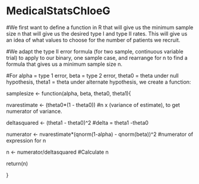 # MedicalStatsChloeG

#We first want to define a function in R that will give us the minimum sample size n that will give us the desired type I and type II rates. This will give us an idea of what values to choose for the number of patients we recruit.  

#We adapt the type II error formula (for two sample, continuous variable trial) to apply to our binary, one sample case, and rearrange for n to find a formula that gives us a minimum sample size n. 

#For alpha = type 1 error, beta = type 2 error, theta0 = theta under null hypothesis, theta1 = theta under alternate hypothesis, we create a function:

samplesize <- function(alpha, beta, theta0, theta1){
  
  nvarestimate <- (theta0*(1 - theta0))  #n x (variance of estimate), to get numerator of variance.
  
  deltasquared <- (theta1 - theta0)^2    #delta = theta1 -theta0
  
  numerator <- nvarestimate*(qnorm(1-alpha) - qnorm(beta))^2 #numerator of expression for n 
  
  n <- numerator/deltasquared  #Calculate n 
  
  return(n)
  
}





